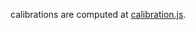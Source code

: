 calibrations are computed at [calibration.js](https://github.com/xtanion/multi-cameras/blob/main/js/calibration.js).

